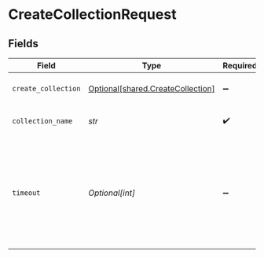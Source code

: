 # CreateCollectionRequest


## Fields

| Field                                                                                                           | Type                                                                                                            | Required                                                                                                        | Description                                                                                                     |
| --------------------------------------------------------------------------------------------------------------- | --------------------------------------------------------------------------------------------------------------- | --------------------------------------------------------------------------------------------------------------- | --------------------------------------------------------------------------------------------------------------- |
| `create_collection`                                                                                             | [Optional[shared.CreateCollection]](../../models/shared/createcollection.md)                                    | :heavy_minus_sign:                                                                                              | Parameters of a new collection                                                                                  |
| `collection_name`                                                                                               | *str*                                                                                                           | :heavy_check_mark:                                                                                              | Name of the new collection                                                                                      |
| `timeout`                                                                                                       | *Optional[int]*                                                                                                 | :heavy_minus_sign:                                                                                              | Wait for operation commit timeout in seconds. <br/>If timeout is reached - request will return with service error.<br/> |